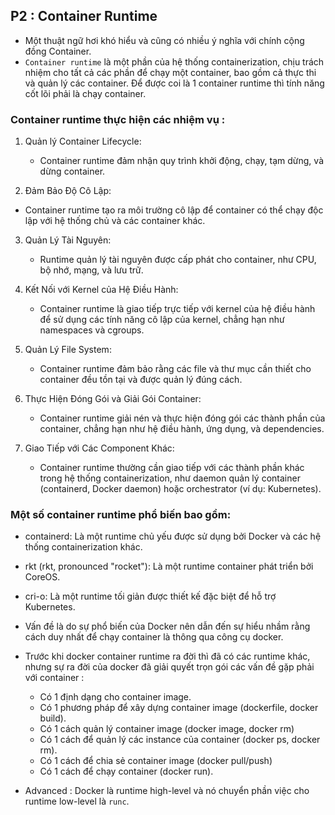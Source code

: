 ## P2 : Container Runtime

- Một thuật ngữ hơi khó hiểu và cũng có nhiều ý nghĩa với chính cộng đồng Container.
- `Container runtime` là một phần của hệ thống containerization, chịu trách nhiệm cho tất cả các phần để chạy một container, bao gồm cả thực thi và quản lý các container. Để được coi là 1 container runtime thì tính năng cốt lõi phải là chạy container.

### Container runtime thực hiện các nhiệm vụ :

1. Quản lý Container Lifecycle:

    - Container runtime đảm nhận quy trình khởi động, chạy, tạm dừng, và dừng container.

2. Đảm Bảo Độ Cô Lập:

 - Container runtime tạo ra môi trường cô lập để container có thể chạy độc lập với hệ thống chủ và các 
 container khác.

3. Quản Lý Tài Nguyên:

    - Runtime quản lý tài nguyên được cấp phát cho container, như CPU, bộ nhớ, mạng, và lưu trữ.

4. Kết Nối với Kernel của Hệ Điều Hành:

    - Container runtime là giao tiếp trực tiếp với kernel của hệ điều hành để sử dụng các tính năng cô lập của kernel, chẳng hạn như namespaces và cgroups.

5. Quản Lý File System:

    - Container runtime đảm bảo rằng các file và thư mục cần thiết cho container đều tồn tại và được quản lý đúng cách.

6. Thực Hiện Đóng Gói và Giải Gói Container:

    - Container runtime giải nén và thực hiện đóng gói các thành phần của container, chẳng hạn như hệ điều hành, ứng dụng, và dependencies.

7. Giao Tiếp với Các Component Khác:

    - Container runtime thường cần giao tiếp với các thành phần khác trong hệ thống containerization, như daemon quản lý container (containerd, Docker daemon) hoặc orchestrator (ví dụ: Kubernetes).


### Một số container runtime phổ biến bao gồm:

- containerd: Là một runtime chủ yếu được sử dụng bởi Docker và các hệ thống containerization khác.

- rkt (rkt, pronounced "rocket"): Là một runtime container phát triển bởi CoreOS.

- cri-o: Là một runtime tối giản được thiết kế đặc biệt để hỗ trợ Kubernetes.


- Vấn đề là do sự phổ biến của Docker nên dẫn đến sự hiểu nhầm rằng cách duy nhất để chạy container là thông qua công cụ docker.
- Trước khi docker container runtime ra đời thì đã có các runtime khác, nhưng sự ra đời của docker đã giải quyết trọn gói các vấn đề gặp phải với container :
    - Có 1 định dạng cho container image.
    - Có 1 phương pháp để xây dựng container image (dockerfile, docker build).
    - Có 1 cách quản lý container image (docker image, docker rm)
    - Có 1 cách để quản lý các instance của container (docker ps, docker rm).
    - Có 1 cách để chia sẻ container image (docker pull/push)
    - Có 1 cách để chạy container (docker run).

- Advanced : Docker là runtime high-level và nó chuyển phần việc cho runtime low-level là `runc`.